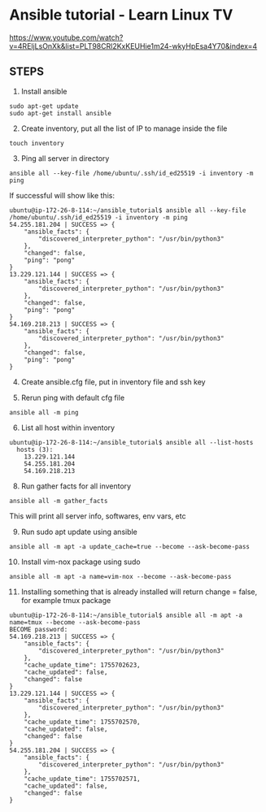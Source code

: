 # Ansible tutorial - Learn Linux TV
https://www.youtube.com/watch?v=4REljLsOnXk&list=PLT98CRl2KxKEUHie1m24-wkyHpEsa4Y70&index=4

## STEPS
1. Install ansible
```
sudo apt-get update
sudo apt-get install ansible
```

2. Create inventory, put all the list of IP to manage inside the file 
```
touch inventory
```

3. Ping all server in directory
```
ansible all --key-file /home/ubuntu/.ssh/id_ed25519 -i inventory -m ping
```

If successful will show like this:
```
ubuntu@ip-172-26-8-114:~/ansible_tutorial$ ansible all --key-file /home/ubuntu/.ssh/id_ed25519 -i inventory -m ping
54.255.181.204 | SUCCESS => {
    "ansible_facts": {
        "discovered_interpreter_python": "/usr/bin/python3"
    },
    "changed": false,
    "ping": "pong"
}
13.229.121.144 | SUCCESS => {
    "ansible_facts": {
        "discovered_interpreter_python": "/usr/bin/python3"
    },
    "changed": false,
    "ping": "pong"
}
54.169.218.213 | SUCCESS => {
    "ansible_facts": {
        "discovered_interpreter_python": "/usr/bin/python3"
    },
    "changed": false,
    "ping": "pong"
}
```

4. Create ansible.cfg file, put in inventory file and ssh key

5. Rerun ping with default cfg file
```
ansible all -m ping
```

6. List all host within inventory
```
ubuntu@ip-172-26-8-114:~/ansible_tutorial$ ansible all --list-hosts
  hosts (3):
    13.229.121.144
    54.255.181.204
    54.169.218.213
```


8. Run gather facts for all inventory
```
ansible all -m gather_facts
```
This will print all server info, softwares, env vars, etc

9. Run sudo apt update using ansible

```
ansible all -m apt -a update_cache=true --become --ask-become-pass 
```

10. Install vim-nox package using sudo
```
ansible all -m apt -a name=vim-nox --become --ask-become-pass
```

11. Installing something that is already installed will return change = false, for example tmux package
```
ubuntu@ip-172-26-8-114:~/ansible_tutorial$ ansible all -m apt -a name=tmux --become --ask-become-pass
BECOME password:
54.169.218.213 | SUCCESS => {
    "ansible_facts": {
        "discovered_interpreter_python": "/usr/bin/python3"
    },
    "cache_update_time": 1755702623,
    "cache_updated": false,
    "changed": false
}
13.229.121.144 | SUCCESS => {
    "ansible_facts": {
        "discovered_interpreter_python": "/usr/bin/python3"
    },
    "cache_update_time": 1755702570,
    "cache_updated": false,
    "changed": false
}
54.255.181.204 | SUCCESS => {
    "ansible_facts": {
        "discovered_interpreter_python": "/usr/bin/python3"
    },
    "cache_update_time": 1755702571,
    "cache_updated": false,
    "changed": false
}
``` 

